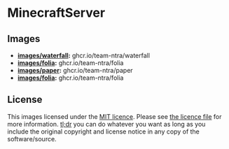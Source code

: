 # MinecraftServer

## Images
- **[images/waterfall](images/waterfall):** ghcr.io/team-ntra/waterfall
- **[images/folia](images/velocity):** ghcr.io/team-ntra/folia
- **[images/paper](images/paper):** ghcr.io/team-ntra/paper
- **[images/folia](images/folia):** ghcr.io/team-ntra/folia


## License
This images licensed under the [MIT licence](https://opensource.org/licenses/MIT). Please see [the licence file](LICENSE) for more information. [tl;dr](https://tldrlegal.com/license/mit-license) you can do whatever you want as long as you include the original copyright and license notice in any copy of the software/source.
